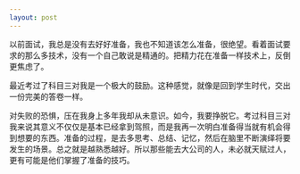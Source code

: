 ```yaml
---
layout: post
---
```


以前面试，我总是没有去好好准备，我也不知道该怎么准备，很绝望。看着面试要求的那么多技术，没有一个自己敢说是精通的。把精力花在准备一样技术上，反倒更焦虑了。

最近考过了科目三对我是一个极大的鼓励。这种感觉，就像是回到学生时代，交出一份完美的答卷一样。

对失败的恐惧，压在我身上多年我却从未意识。如今，我要挣脱它。考过科目三对我来说其意义不仅仅是基本已经拿到驾照，而是我再一次明白准备得当就有机会得到想要的东西。准备的过程，是去多思考、总结、记忆，然后在脑里不断演绎将要发生的场景。总之就是越熟悉越好。所以那些能去大公司的人，未必就天赋过人，更有可能是他们掌握了准备的技巧。
